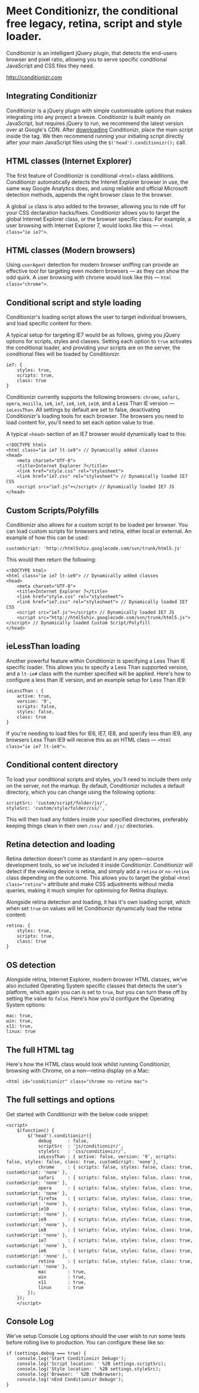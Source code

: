 # Meet Conditionizr, the conditional free legacy, retina, script and style loader.

Conditionizr is an intelligent jQuery plugin, that detects the end-users browser and pixel ratio, allowing you to serve specific conditional JavaScript and CSS files they need.

<http://conditionizr.com>


## Integrating Conditionizr

Conditionizr is a jQuery plugin with simple customisable options that makes integrating into any project a breeze. Conditionizr is built mainly on JavaScript, but requires jQuery to run, we recommend the latest version over at Google's CDN. After [downloading][1] Conditionizr, place the main script inside the  tag. We then recommend running your initiating script directly after your main JavaScript files using the `$('head').conditionizr();` call. 

## HTML classes (Internet Explorer)

The first feature of Conditionizr is conditional `<html>` class additions. Conditionizr automatically detects the Intenet Explorer browser in use, the same way Google Analytics does, and using reliable and official Microsoft detection methods, appends the right browser class to the browser. 

A global `ie` class is also added to the browser, allowing you to ride off for your CSS declaration hacks/fixes. Conditionizr allows you to target the global Internet Explorer class, or the browser specific class. For example, a user browsing with Internet Explorer 7, would looks like this — `<html class="ie ie7">`. 

## HTML classes (Modern browsers)

Using `userAgent` detection for modern browser sniffing can provide an effective tool for targeting even modern browsers — as they can show the odd quirk. A user browsing with chrome would look like this —  `html class="chrome">`.

## Conditional script and style loading

Conditionizr's loading script allows the user to target individual browsers, and load specific content for them. 

A typical setup for targeting IE7 would be as follows, giving you jQuery options for scripts, styles and classes. Setting each option to `true` activates the conditional loader, and providing your scripts are on the server, the conditional files will be loaded by Conditionizr. 

    ie7: {
    	styles: true, 
    	scripts: true, 
    	class: true 
    }
    

Conditionizr currently supports the following browsers: `chrome`, `safari`, `opera`, `mozilla`, `ie6`, `ie7`, `ie8`, `ie9`, `ie10`, and a Less Than IE version — `ieLessThan`. All settings by default are set to false, deactivating Conditionizr's loading tools for each browser. The browsers you need to load content for, you'll need to set each option value to true. 

A typical `<head>` section of an IE7 browser would dynamically load to this: 

	<!DOCTYPE html>
	<html class="ie ie7 lt-ie9"> // Dynamically added classes
	<head>
		<meta charset="UTF-8">
		<title>Internet Explorer 7</title>
		<link href="style.css" rel="stylesheet">
		<link href="ie7.css" rel="stylesheet"> // Dynamically loaded IE7 CSS
		<script src="ie7.js"></script> // Dynamically loaded IE7 JS
	</head>

## Custom Scripts/Polyfills

Conditionizr also allows for a custom script to be loaded per browser. You can load custom scripts for browsers and retina, either local or external. An example of how this can be used: 

    customScript: 'http://html5shiv.googlecode.com/svn/trunk/html5.js' 
    

This would then return the following: 

	<!DOCTYPE html>
	<html class="ie ie7 lt-ie9"> // Dynamically added classes
	<head>
		<meta charset="UTF-8">
		<title>Internet Explorer 7</title>
		<link href="style.css" rel="stylesheet">
		<link href="ie7.css" rel="stylesheet"> // Dynamically loaded IE7 CSS
		<script src="ie7.js"></script> // Dynamically loaded IE7 JS
		<script src="http://html5shiv.googlecode.com/svn/trunk/html5.js"></script> // Dynamically loaded Custom Script/Polyfill
	</head>
    

## ieLessThan loading

Another powerful feature within Conditionizr is specifying a Less Than IE specific loader. This allows you to specify a Less Than supported version, and a `lt-ie#` class with the number specified will be applied. Here's how to configure a less than IE version, and an example setup for Less Than IE9: 

    ieLessThan : {
    	active: true, 
    	version: '9', 
    	scripts: false, 
    	styles: false, 
    	class: true 
    }
    

If you're needing to load files for IE6, IE7, IE8, and specify less than IE9, any browsers Less Than IE9 will receive this as an HTML class — `<html class="ie ie7 lt-ie9">`.

## Conditional content directory

To load your conditional scripts and styles, you'll need to include them only on the server, not the markup. By default, Conditionizr includes a default directory, which you can change using the following options: 

    scriptSrc: 'custom/script/folder/js/',
    styleSrc: 'custom/style/folder/css/',
    

This will then load any folders inside your specified directories, preferably keeping things clean in their own `/css/` and `/js/` directories. 

## Retina detection and loading

Retina detection doesn't come as standard in any open—source development tools, so we've included it inside Conditionizr. Conditionizr will detect if the viewing device is retina, and simply add a `retina` or `no-retina` class depending on the outcome. This allows you to target the global `<html class="retina">` attribute and make CSS adjustments without media queries, making it much simpler for optimising for Retina displays. 

Alongside retina detection and loading, it has it's own loading script, which when set `true` on values will let Conditionizr dynamically load the retina content: 

    retina: { 
    	styles: true, 
    	scripts: true, 
    	class: true 
    }
    

## OS detection

Alongside retina, Internet Explorer, modern browser HTML classes, we've also included Operating System specific classes that detects the user's platform, which again you can is set to `true`, but you can turn these off by setting the value to `false`. Here's how you'd configure the Operating System options: 

    mac: true, 
    win: true, 
    x11: true, 
    linux: true 
    

## The full HTML tag

Here's how the HTML class would look whilst running Conditionizr, browsing with Chrome, on a non—retina display on a Mac: 

    <html id="conditionizr" class="chrome no-retina mac">
    

## The full settings and options

Get started with Conditionizr with the below code snippet: 

    
    <script>
		$(function() {
			$('head').conditionizr({
				debug      : false,
				scriptSrc  : 'js/conditionizr/',
				styleSrc   : 'css/conditionizr/',
				ieLessThan : { active: false, version: '9', scripts: false, styles: false, class: true, customScript: 'none'},
				chrome     : { scripts: false, styles: false, class: true, customScript: 'none' },
				safari     : { scripts: false, styles: false, class: true, customScript: 'none' },
				opera      : { scripts: false, styles: false, class: true, customScript: 'none' },
				firefox    : { scripts: false, styles: false, class: true, customScript: 'none' },
				ie10       : { scripts: false, styles: false, class: true, customScript: 'none' },
				ie9        : { scripts: false, styles: false, class: true, customScript: 'none' },
				ie8        : { scripts: false, styles: false, class: true, customScript: 'none' },
				ie7        : { scripts: false, styles: false, class: true, customScript: 'none' },
				ie6        : { scripts: false, styles: false, class: true, customScript: 'none' },
				retina     : { scripts: false, styles: false, class: true, customScript: 'none' },
				mac        : true,
				win        : true,
				x11        : true,
				linux      : true
			});
		});
		</script>    
    

## Console Log

We've setup Console Log options should the user wish to run some tests before rolling live to production. You can configure these like so: 

    if (settings.debug === true) {
    	console.log('Start Conditionizr Debugn');
    	console.log('Script location: ' %2B settings.scriptSrc);
    	console.log('Style location: ' %2B settings.styleSrc);
    	console.log('Browser: ' %2B theBrowser);
    	console.log('nEnd Conditionizr Debugn');
    }

 [1]: http://conditionizr.com  